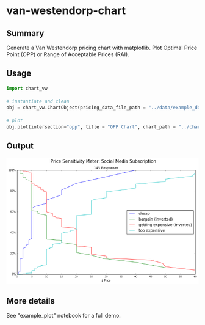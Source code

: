 # van-westendorp-chart

Summary
-----
Generate a Van Westendorp pricing chart with matplotlib. Plot Optimal Price Point (OPP) or Range of Acceptable Prices (RAI).

Usage
-----
``` python
import chart_vw

# instantiate and clean
obj = chart_vw.ChartObject(pricing_data_file_path = "../data/example_data.csv")

# plot
obj.plot(intersection="opp", title = "OPP Chart", chart_path = "../charts/example_chart.png"))
```

Output
------
![Chart](https://github.com/cgerson/van-westendorp-chart/blob/master/charts/pricing_chart.png)


More details
------
See "example_plot" notebook for a full demo.